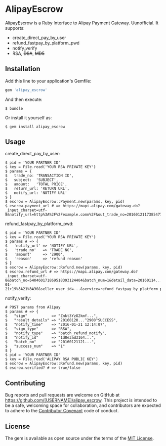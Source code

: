 # AlipayEscrow

AlipayEscrow is a Ruby Interface to Alipay Payment Gateway. Uunofficial. It supports:

* create_direct_pay_by_user
* refund_fastpay_by_platform_pwd
* notify_verify
* RSA, ~~DSA~~, ~~MD5~~

## Installation

Add this line to your application's Gemfile:

```ruby
gem 'alipay_escrow'
```

And then execute:

    $ bundle

Or install it yourself as:

    $ gem install alipay_escrow

## Usage

create_direct_pay_by_user:

    $ pid = 'YOUR PARTNER ID'
    $ key = File.read('YOUR RSA PRIVATE KEY')
    $ params = {
    $   trade_no: 'TRANSACTION ID',
    $   subject:  'SUBJECT',
    $   amount:   'TOTAL PRICE',
    $   return_url: 'RETURN URL',
    $   notify_url: 'NOTIFY URL'
    $ }
    $ escrow = AlipayEscrow::Payment.new(params, key, pid)
    $ escrow.payment_url # => https://mapi.alipay.com/gateway.do?_input_charset=utf-8&notify_url=http%3A%2F%2Fexample.comn%2F&out_trade_no=20160121173854779843000&partner=...&payment_type=1&return_url=https%3A%2F%2Fexample.com%2Falipay%2Fasync_notify&seller_id=...&service=create_direct_pay_by_user&sign=...%3D&sign_type=RSA&subject=iPhone6S&total_fee=2900

refund_fastpay_by_platform_pwd:

    $ pid = 'YOUR PARTNER ID'
    $ key = File.read('YOUR RSA PRIVATE KEY')
    $ params # => {
    $   'notify_url' => 'NOTIFY URL',
    $   'trade_no'   => 'TRADE NO',
    $   'amount'     => '2900',
    $   'reason'     => 'refund reason'
    $ }
    $ escrow = AlipayEscrow::Refund.new(params, key, pid)
    $ escrow.refund_url # => https://mapi.alipay.com/gateway.do?_input_charset=utf-8&batch_no=540460171869518393124404&batch_num=1&detail_data=20160114...%5E2900%5Erefund+reason&notify_url=https%3A%2F%2Fexample.com%2Falipay%2Fasync_notify&partner=...&refund_date=2016-01-21+19%3A21%3A30&seller_user_id=...&service=refund_fastpay_by_platform_pwd&sign=TRlEoMVu2Dyj...&sign_type=RSA

notify_verify:

    # POST params from Alipay
    $ params # => {
    $   "sign"           => "Znkt3YzO2kmf...",
    $   "result_details" => "20160120...^2900^SUCCESS",
    $   "notify_time"    => "2016-01-21 12:14:07",
    $   "sign_type"      => "RSA",
    $   "notify_type"    => "batch_refund_notify",
    $   "notify_id"      => "1d8e3ad3164...",
    $   "batch_no"       => "20160121121...",
    $   "success_num"    => "1"
    $ }
    $ pid = 'YOUR PARTNER ID'
    $ key = File.read('ALIPAY RSA PUBLIC KEY')
    $ escrow = AlipayEscrow::Refund.new(params, key, pid)
    $ escrow.verified? # => true/false

## Contributing

Bug reports and pull requests are welcome on GitHub at https://github.com/[USERNAME]/alipay_escrow. This project is intended to be a safe, welcoming space for collaboration, and contributors are expected to adhere to the [Contributor Covenant](contributor-covenant.org) code of conduct.


## License

The gem is available as open source under the terms of the [MIT License](http://opensource.org/licenses/MIT).
